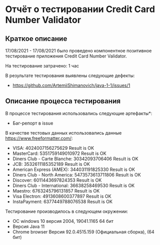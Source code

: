 # Отчёт о тестировании Credit Card Number Validator

## Краткое описание

17/08/2021 - 17/08/2021 было проведено компонентное позитивное тестирование приложения Credit Card Number Validator.

На тестирование затрачено: 1 час

В результате тестирования выявлены следующие дефекты:
* https://github.com/ArtemiiShimanovich/java-1-1/issues/1

## Описание процесса тестирования

В процессе тестирования использовались следующие артефакты*:
* Баг-репорт в issue

В качестве тестовых данных использовались данные https://www.freeformatter.com/:
* VISA: 4024007156275629 Result is OK
* MasterCard: 5351759149010972 Result is OK
* Diners Club - Carte Blanche: 30342093706406 Result is OK
* JCB: 3532611185352189 Result is OK
* American Express (AMEX): 344031191825330 Result is OK
* Diners Club - North America: 5473573613711806 Result is OK
* Discover: 6011443697824353 Result is OK
* Diners Club - International: 36638258469530 Result is OK
* Maestro: 6763245796131857 Result is OK
* Visa Electron: 4913608600377897 Result is OK
* InstaPayment: 6377449788076538 Result is OK

Тестирование производилось в следующем окружении:
* ОС windows 10 версия 2004, 19041.1165 64 бит
* Версия Java 11
* Chrome browser Версия 92.0.4515.159 (Официальная сборка), (64 бит)